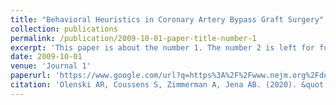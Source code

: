 ```yaml
---
title: "Behavioral Heuristics in Coronary Artery Bypass Graft Surgery"
collection: publications
permalink: /publication/2009-10-01-paper-title-number-1
excerpt: 'This paper is about the number 1. The number 2 is left for future work.'
date: 2009-10-01
venue: 'Journal 1'
paperurl: 'https://www.google.com/url?q=https%3A%2F%2Fwww.nejm.org%2Fdoi%2Fpdf%2F10.1056%2FNEJMc1911289%3FarticleTools%3Dtrue&sa=D&sntz=1&usg=AFQjCNGEiDCCicS4RTHmrvEj5h3xXX5DTQ'
citation: 'Olenski AR, Coussens S, Zimmerman A, Jena AB. (2020). &quot;Behavioral Heuristics in Coronary Artery Bypass Graft Surgery.&quot; <i>New England Journal of Medicine 1</i> (Correspondence) 382:8, 778-779, 2020.'
---
```

